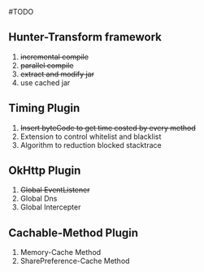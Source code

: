 #TODO

## Hunter-Transform framework

1. ~~incremental compile~~
2. ~~parallel compile~~
3. ~~extract and modify jar~~
4. use cached jar


## Timing Plugin

1. ~~Insert byteCode to get time costed by every method~~
2. Extension to control whitelist and blacklist
3. Algorithm to reduction blocked stacktrace

## OkHttp Plugin

1. ~~Global EventListener~~
2. Global Dns
3. Global Intercepter

## Cachable-Method Plugin

1. Memory-Cache Method
2. SharePreference-Cache Method